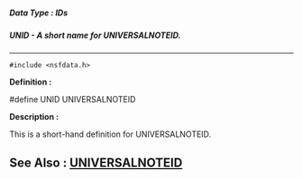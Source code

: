 ##### Data Type : IDs
##### UNID - A short name for UNIVERSALNOTEID.
---
```
#include <nsfdata.h>
```

**Definition :**

#define UNID UNIVERSALNOTEID

**Description :**

This is a short-hand definition for UNIVERSALNOTEID.


**See Also :**
[UNIVERSALNOTEID](/domino-c-api-docs/reference/Data/UNIVERSALNOTEID)
---
